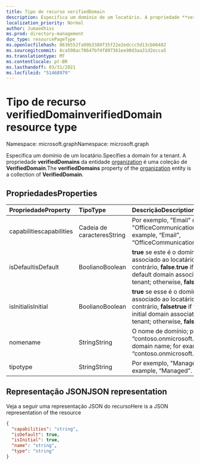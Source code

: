 ```yaml
---
title: Tipo de recurso verifiedDomain
description: Especifica um domínio de um locatário. A propriedade **verifiedDomains** da entidade organization é uma coleção de **VerifiedDomain**.
localization_priority: Normal
author: Jumaodhiss
ms.prod: directory-management
doc_type: resourcePageType
ms.openlocfilehash: 8636552fa99b3389f35f22e2edccc5d13cb06482
ms.sourcegitcommit: 8ca598ac70647bf4f897361ee90d3aa31d2ecca5
ms.translationtype: MT
ms.contentlocale: pt-BR
ms.lasthandoff: 03/31/2021
ms.locfileid: "51468979"
---
```

# <a name="verifieddomain-resource-type"></a><span data-ttu-id="62144-104">Tipo de recurso verifiedDomain</span><span class="sxs-lookup"><span data-stu-id="62144-104">verifiedDomain resource type</span></span>

<span data-ttu-id="62144-105">Namespace: microsoft.graph</span><span class="sxs-lookup"><span data-stu-id="62144-105">Namespace: microsoft.graph</span></span>

<span data-ttu-id="62144-106">Especifica um domínio de um locatário.</span><span class="sxs-lookup"><span data-stu-id="62144-106">Specifies a domain for a tenant.</span></span> <span data-ttu-id="62144-107">A propriedade **verifiedDomains** da entidade [organization](organization.md) é uma coleção de **VerifiedDomain**.</span><span class="sxs-lookup"><span data-stu-id="62144-107">The **verifiedDomains** property of the [organization](organization.md) entity is a collection of **VerifiedDomain**.</span></span>


## <a name="properties"></a><span data-ttu-id="62144-108">Propriedades</span><span class="sxs-lookup"><span data-stu-id="62144-108">Properties</span></span>
| <span data-ttu-id="62144-109">Propriedade</span><span class="sxs-lookup"><span data-stu-id="62144-109">Property</span></span>     | <span data-ttu-id="62144-110">Tipo</span><span class="sxs-lookup"><span data-stu-id="62144-110">Type</span></span>   |<span data-ttu-id="62144-111">Descrição</span><span class="sxs-lookup"><span data-stu-id="62144-111">Description</span></span>|
|:---------------|:--------|:----------|
|<span data-ttu-id="62144-112">capabilities</span><span class="sxs-lookup"><span data-stu-id="62144-112">capabilities</span></span>|<span data-ttu-id="62144-113">Cadeia de caracteres</span><span class="sxs-lookup"><span data-stu-id="62144-113">String</span></span>|<span data-ttu-id="62144-114">Por exemplo, "Email" ou "OfficeCommunicationsOnline".</span><span class="sxs-lookup"><span data-stu-id="62144-114">For example, “Email”, “OfficeCommunicationsOnline”.</span></span>|
|<span data-ttu-id="62144-115">isDefault</span><span class="sxs-lookup"><span data-stu-id="62144-115">isDefault</span></span>|<span data-ttu-id="62144-116">Booliano</span><span class="sxs-lookup"><span data-stu-id="62144-116">Boolean</span></span>|                <span data-ttu-id="62144-117">**true** se este é o domínio padrão associado ao locatário; caso contrário, **false**.</span><span class="sxs-lookup"><span data-stu-id="62144-117">**true** if this is the default domain associated with the tenant; otherwise, **false**.</span></span>            |
|<span data-ttu-id="62144-118">isInitial</span><span class="sxs-lookup"><span data-stu-id="62144-118">isInitial</span></span>|<span data-ttu-id="62144-119">Booliano</span><span class="sxs-lookup"><span data-stu-id="62144-119">Boolean</span></span>|<span data-ttu-id="62144-120">**true** se esse é o domínio inicial associado ao locatário; caso contrário, **false**</span><span class="sxs-lookup"><span data-stu-id="62144-120">**true** if this is the initial domain associated with the tenant; otherwise, **false**</span></span>|
|<span data-ttu-id="62144-121">nome</span><span class="sxs-lookup"><span data-stu-id="62144-121">name</span></span>|<span data-ttu-id="62144-122">String</span><span class="sxs-lookup"><span data-stu-id="62144-122">String</span></span>|<span data-ttu-id="62144-123">O nome de domínio; por exemplo, “contoso.onmicrosoft.com”.</span><span class="sxs-lookup"><span data-stu-id="62144-123">The domain name; for example, “contoso.onmicrosoft.com”</span></span>|
|<span data-ttu-id="62144-124">tipo</span><span class="sxs-lookup"><span data-stu-id="62144-124">type</span></span>|<span data-ttu-id="62144-125">String</span><span class="sxs-lookup"><span data-stu-id="62144-125">String</span></span>|<span data-ttu-id="62144-126">Por exemplo, "Managed".</span><span class="sxs-lookup"><span data-stu-id="62144-126">For example, “Managed”.</span></span>|

## <a name="json-representation"></a><span data-ttu-id="62144-127">Representação JSON</span><span class="sxs-lookup"><span data-stu-id="62144-127">JSON representation</span></span>

<span data-ttu-id="62144-128">Veja a seguir uma representação JSON do recurso</span><span class="sxs-lookup"><span data-stu-id="62144-128">Here is a JSON representation of the resource</span></span>

<!-- {
  "blockType": "resource",
  "optionalProperties": [

  ],
  "@odata.type": "microsoft.graph.verifiedDomain"
}-->

```json
{
  "capabilities": "string",
  "isDefault": true,
  "isInitial": true,
  "name": "string",
  "type": "string"
}

```

<!-- uuid: 8fcb5dbc-d5aa-4681-8e31-b001d5168d79
2015-10-25 14:57:30 UTC -->
<!-- {
  "type": "#page.annotation",
  "description": "verifiedDomain resource",
  "keywords": "",
  "section": "documentation",
  "tocPath": ""
}-->


